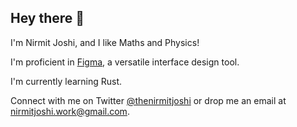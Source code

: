 ## **Hey there 👋**

I'm Nirmit Joshi, and I like Maths and Physics!

I'm proficient in [Figma](https://www.figma.com/), a versatile interface design tool.

I'm currently learning Rust.

Connect with me on Twitter [@thenirmitjoshi](https://twitter.com/thenirmitjoshi) or drop me an email at [nirmitjoshi.work@gmail.com](mailto:nirmitjoshi.work@gmail.com).
